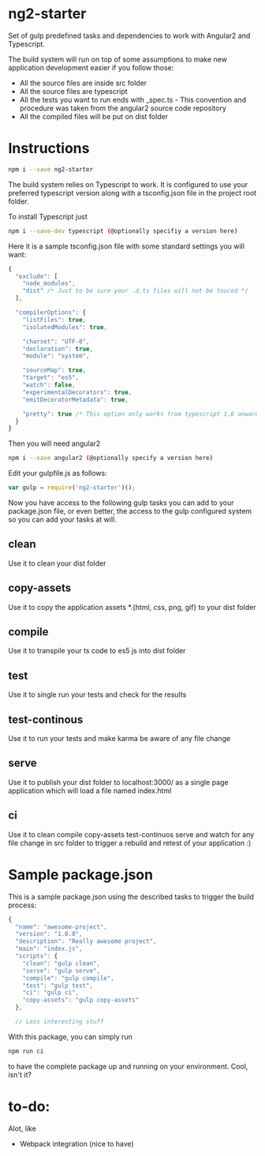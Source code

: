 # ng2-starter
Set of gulp predefined tasks and dependencies to work with Angular2 and Typescript.

The build system will run on top of some assumptions to make new application development easier if you follow those:

* All the source files are inside src folder
* All the source files are typescript
* All the tests you want to run ends with _spec.ts - This convention and procedure was taken from the angular2 source code repository
* All the compiled files will be put on dist folder

# Instructions
``` bash
npm i --save ng2-starter
```

The build system relies on Typescript to work. It is configured to use your preferred typescript version along with a tsconfig.json file in the project root folder. 

To install Typescript just
``` bash
npm i --save-dev typescript (@optionally specifiy a version here)
```

Here it is a sample tsconfig.json file with some standard settings you will want:
``` javascript
{
  "exclude": [
    "node_modules",
    "dist" /* Just to be sure your .d.ts files will not be touced */
  ],

  "compilerOptions": {
    "listFiles": true,
    "isolatedModules": true,

    "charset": "UTF-8",
    "declaration": true,
    "module": "system",

    "sourceMap": true,
    "target": "es5",
    "watch": false,
    "experimentalDecorators": true,
    "emitDecoratorMetadata": true,

    "pretty": true /* This option only works from typescript 1.8 onwards */
  }
}
```

Then you will need angular2
``` bash
npm i --save angular2 (@optionally specify a version here)
```

Edit your gulpfile.js as follows:
``` javascript
var gulp = require('ng2-starter')();
```

Now you have access to the following gulp tasks you can add to your package.json file, or even better, the access to the gulp configured system so you can add your tasks at will.

## clean

Use it to clean your dist folder

## copy-assets

Use it to copy the application assets *.{html, css, png, gif} to your dist folder

## compile

Use it to transpile your ts code to es5 js into dist folder

## test

Use it to single run your tests and check for the results

## test-continous

Use it to run your tests and make karma be aware of any file change

## serve

Use it to publish your dist folder to localhost:3000/ as a single page application which will load a file named index.html

## ci

Use it to clean compile copy-assets test-continuos serve and watch for any file change in src folder to trigger a rebuild and retest of your application :)

# Sample package.json

This is a sample package.json using the described tasks to trigger the build process:

``` javascript
{
  "name": "awesome-project",
  "version": "1.0.0",
  "description": "Really awesome project",
  "main": "index.js",
  "scripts": {
    "clean": "gulp clean",
    "serve": "gulp serve",
    "compile": "gulp compile",
    "test": "gulp test",
    "ci": "gulp ci",
    "copy-assets": "gulp copy-assets"
  },

  // Less interesting stuff
```

With this package, you can simply run

``` bash
npm run ci
```

to have the complete package up and running on your environment. Cool, isn't it?

# to-do:
Alot, like

* Webpack integration (nice to have)
